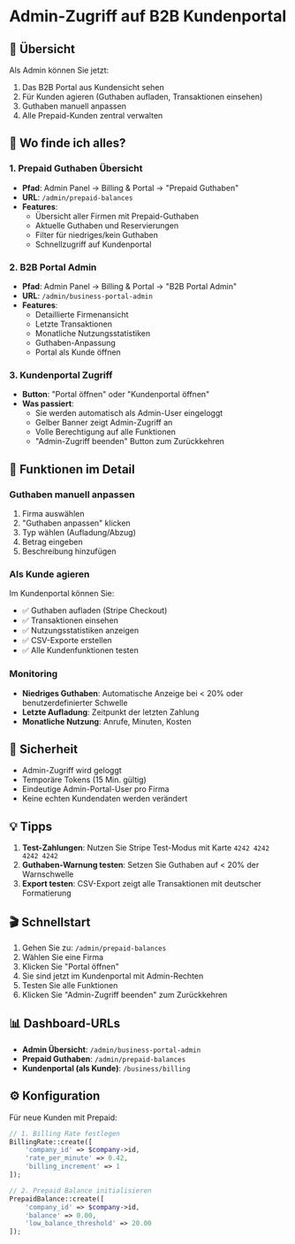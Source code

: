 # Admin-Zugriff auf B2B Kundenportal

## 🎯 Übersicht

Als Admin können Sie jetzt:
1. Das B2B Portal aus Kundensicht sehen
2. Für Kunden agieren (Guthaben aufladen, Transaktionen einsehen)
3. Guthaben manuell anpassen
4. Alle Prepaid-Kunden zentral verwalten

## 📍 Wo finde ich alles?

### 1. **Prepaid Guthaben Übersicht**
- **Pfad**: Admin Panel → Billing & Portal → "Prepaid Guthaben"
- **URL**: `/admin/prepaid-balances`
- **Features**:
  - Übersicht aller Firmen mit Prepaid-Guthaben
  - Aktuelle Guthaben und Reservierungen
  - Filter für niedriges/kein Guthaben
  - Schnellzugriff auf Kundenportal

### 2. **B2B Portal Admin**
- **Pfad**: Admin Panel → Billing & Portal → "B2B Portal Admin"
- **URL**: `/admin/business-portal-admin`
- **Features**:
  - Detaillierte Firmenansicht
  - Letzte Transaktionen
  - Monatliche Nutzungsstatistiken
  - Guthaben-Anpassung
  - Portal als Kunde öffnen

### 3. **Kundenportal Zugriff**
- **Button**: "Portal öffnen" oder "Kundenportal öffnen"
- **Was passiert**:
  - Sie werden automatisch als Admin-User eingeloggt
  - Gelber Banner zeigt Admin-Zugriff an
  - Volle Berechtigung auf alle Funktionen
  - "Admin-Zugriff beenden" Button zum Zurückkehren

## 🔧 Funktionen im Detail

### Guthaben manuell anpassen
1. Firma auswählen
2. "Guthaben anpassen" klicken
3. Typ wählen (Aufladung/Abzug)
4. Betrag eingeben
5. Beschreibung hinzufügen

### Als Kunde agieren
Im Kundenportal können Sie:
- ✅ Guthaben aufladen (Stripe Checkout)
- ✅ Transaktionen einsehen
- ✅ Nutzungsstatistiken anzeigen
- ✅ CSV-Exporte erstellen
- ✅ Alle Kundenfunktionen testen

### Monitoring
- **Niedriges Guthaben**: Automatische Anzeige bei < 20% oder benutzerdefinierter Schwelle
- **Letzte Aufladung**: Zeitpunkt der letzten Zahlung
- **Monatliche Nutzung**: Anrufe, Minuten, Kosten

## 🚨 Sicherheit

- Admin-Zugriff wird geloggt
- Temporäre Tokens (15 Min. gültig)
- Eindeutige Admin-Portal-User pro Firma
- Keine echten Kundendaten werden verändert

## 💡 Tipps

1. **Test-Zahlungen**: Nutzen Sie Stripe Test-Modus mit Karte `4242 4242 4242 4242`
2. **Guthaben-Warnung testen**: Setzen Sie Guthaben auf < 20% der Warnschwelle
3. **Export testen**: CSV-Export zeigt alle Transaktionen mit deutscher Formatierung

## 🎬 Schnellstart

1. Gehen Sie zu: `/admin/prepaid-balances`
2. Wählen Sie eine Firma
3. Klicken Sie "Portal öffnen"
4. Sie sind jetzt im Kundenportal mit Admin-Rechten
5. Testen Sie alle Funktionen
6. Klicken Sie "Admin-Zugriff beenden" zum Zurückkehren

## 📊 Dashboard-URLs

- **Admin Übersicht**: `/admin/business-portal-admin`
- **Prepaid Guthaben**: `/admin/prepaid-balances`
- **Kundenportal (als Kunde)**: `/business/billing`

## ⚙️ Konfiguration

Für neue Kunden mit Prepaid:
```php
// 1. Billing Rate festlegen
BillingRate::create([
    'company_id' => $company->id,
    'rate_per_minute' => 0.42,
    'billing_increment' => 1
]);

// 2. Prepaid Balance initialisieren
PrepaidBalance::create([
    'company_id' => $company->id,
    'balance' => 0.00,
    'low_balance_threshold' => 20.00
]);
```